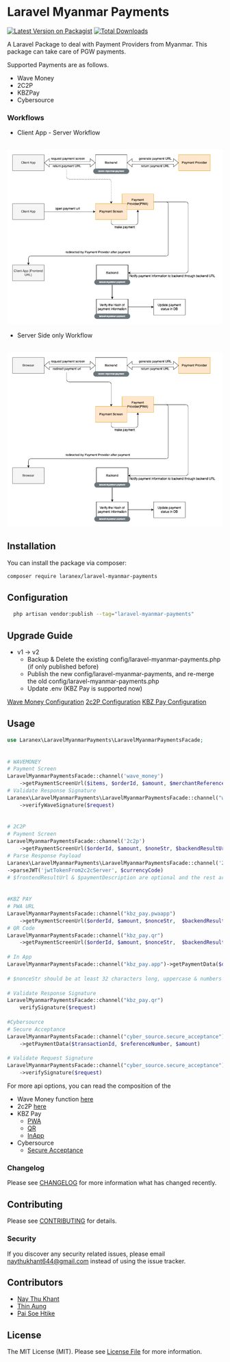 # Laravel Myanmar Payments

[![Latest Version on Packagist](https://img.shields.io/packagist/v/Laranex/laravel-myanmar-payments.svg?style=flat-square)](https://packagist.org/packages/Laranex/laravel-myanmar-payments)
[![Total Downloads](https://img.shields.io/packagist/dt/Laranex/laravel-myanmar-payments.svg?style=flat-square)](https://packagist.org/packages/Laranex/laravel-myanmar-payments)

A Laravel Package to deal with Payment Providers from Myanmar. This package can take care of PGW payments.

Supported Payments are as follows.

- Wave Money
- 2C2P
- KBZPay
- Cybersource

### Workflows
- Client App - Server Workflow
<br>
<img src="docs/ClientAppServerPGW.png" alt="Client App - Server Workflow">

- Server Side only Workflow
<br>
<img src="docs/ServerSideOnlyPGW.png" alt="Server Side only Workflow">

## Installation

You can install the package via composer:

```bash
composer require laranex/laravel-myanmar-payments
```

## Configuration

```bash
  php artisan vendor:publish --tag="laravel-myanmar-payments"
```

## Upgrade Guide

- v1 -> v2
    - Backup & Delete the existing config/laravel-myanmar-payments.php (if only published before)
    - Publish the new config/laravel-myanmar-payments, and re-merge the old config/laravel-myanmar-payments.php
    - Update .env (KBZ Pay is supported now)

[Wave Money Configuration](https://github.com/DigitalMoneyMyanmar/wppg-documentation#23-environment)
[2c2P Configuration](https://developer.2c2p.com/docs/redirect-api-integrate-with-payment)
[KBZ Pay Configuration](https://wap.kbzpay.com/pgw/uat/api/#/en/dashboard)

## Usage

```php
use Laranex\LaravelMyanmarPayments\LaravelMyanmarPaymentsFacade;


# WAVEMONEY
# Payment Screen
LaravelMyanmarPaymentsFacade::channel('wave_money')
    ->getPaymentScreenUrl($items, $orderId, $amount, $merchantReferenceId, $backendResultUrl, $frontendResultUrl, $paymentDescription)
# Validate Response Signature
Laranex\LaravelMyanmarPayments\LaravelMyanmarPaymentsFacade::channel("wave_money")
    ->verifyWaveSignature($request)


# 2C2P
# Payment Screen
LaravelMyanmarPaymentsFacade::channel('2c2p')
    ->getPaymentScreenUrl($orderId, $amount, $noneStr, $backendResultUrl,$currencyCode, $frontendResultUrl, $paymentDescription, $userDefined)
# Parse Response Payload
Laranex\LaravelMyanmarPayments\LaravelMyanmarPaymentsFacade::channel('2c2p')
->parseJWT('jwtTokenFrom2c2cServer', $currencyCode)
# $frontendResultUrl & $paymentDescription are optional and the rest are mandatory.


#KBZ PAY
# PWA URL
LaravelMyanmarPaymentsFacade::channel("kbz_pay.pwaapp")
    ->getPaymentScreenUrl($orderId, $amount, $nonceStr,  $backendResultUrl)
# QR Code
LaravelMyanmarPaymentsFacade::channel("kbz_pay.qr")
    ->getPaymentScreenUrl($orderId, $amount, $nonceStr,  $backendResultUrl)

# In App
LaravelMyanmarPaymentsFacade::channel("kbz_pay.app")->getPaymentData($orderId, $amount, $nonceStr, $backendResultUrl);

# $nonceStr should be at least 32 characters long, uppercase & numbers according to KbzPay Documentation

# Validate Response Signature
LaravelMyanmarPaymentsFacade::channel("kbz_pay.qr")
    verifySignature($request)

#Cybersource
# Secure Acceptance
LaravelMyanmarPaymentsFacade::channel("cyber_source.secure_acceptance")
    ->getPaymentData($transactionId, $referenceNumber, $amount)
    
# Validate Request Signature
LaravelMyanmarPaymentsFacade::channel("cyber_source.secure_acceptance")
    ->verifySignature($request)
```


For more api options, you can read the composition of the
- Wave Money function [here](src/WaveMoney.php)
- 2c2P [here](src/TwoCTwoP.php)
- KBZ Pay
  - [PWA](src/KbzPayPwa.php)
  - [QR](src/KbzPayQr.php)
  - [InApp](src/KbzPayApp.php)
- Cybersource 
  - [Secure Acceptance](src/CyberSourceSecureAcceptance.php)

### Changelog

Please see [CHANGELOG](CHANGELOG.md) for more information what has changed recently.

## Contributing

Please see [CONTRIBUTING](CONTRIBUTING.md) for details.

### Security

If you discover any security related issues, please email naythukhant644@gmail.com instead of using the issue tracker.

## Contributors

- [Nay Thu Khant](https://github.com/naythukhant)
- [Thin Aung](https://github.com/makgsoewar)
- [Pai Soe Htike](https://github.com/paisoedev)


## License

The MIT License (MIT). Please see [License File](LICENSE.md) for more information.


